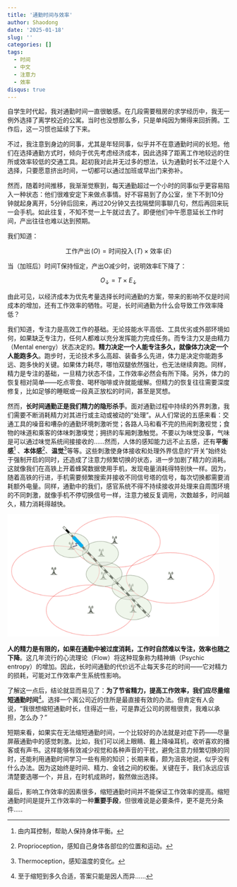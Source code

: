 ```yaml
---
title: '通勤时间与效率'
author: Shaodong
date: '2025-01-18'
slug: ''
categories: []
tags:
  - 时间
  - 中文
  - 注意力
  - 效率
disqus: true
---
```


自学生时代起，我对通勤时间一直很敏感。在几段需要租房的求学经历中，我无一例外选择了离学校近的公寓。当时也没想那么多，只是单纯因为懒得来回折腾。工作后，这一习惯也延续了下来。

不过，我注意到身边的同事，尤其是年轻同事，似乎并不在意通勤时间的长短。他们在选择通勤方式时，倾向于优先考虑经济成本，因此选择了距离工作地较远的住所或效率较低的交通工具。起初我对此并无过多的想法，认为通勤时长不过是个人选择，只要愿意挤出时间，一切都可以通过加班或早出门来弥补。

然而，随着时间推移，我渐渐觉察到，每天通勤超过一个小时的同事似乎更容易陷入一种状态：他们很难安定下来做点事情。好不容易到了办公室，坐下不到10分钟就起身离开，5分钟后回来，再过20分钟又去找隔壁同事聊几句，然后再回来玩一会手机。如此往复，不知不觉一上午就过去了。即便他们中午愿意延长工作时间，产出往往也难以达到预期。

我们知道：


$$
\text{工作产出} \, (O) = \text{时间投入} \, (T) \times \text{效率} \, (E)
$$



当（加班后）时间T保持恒定，产出O减少时，说明效率E下降了：


$$
O_\downarrow = T \times E_\downarrow
$$


由此可见，以经济成本为优先考量选择长时间通勤的方案，带来的影响不仅是时间成本的增加，还有工作效率的牺牲。可是，长时间通勤为什么会导致工作效率降低？

我们知道，专注力是高效工作的基础。无论技能水平高低、工具优劣或外部环境如何，如果缺乏专注力，任何人都难以充分发挥能力完成任务。而专注力又是由精力（Mental energy）状态决定的。**精力决定一个人能专注多久，就像体力决定一个人能跑多久**。跑步时，无论技术多么高超、装备多么先进，体力是决定你能跑多远、跑多快的关键。如果体力耗尽，哪怕双腿依然强壮，也无法继续奔跑。同样，精力是专注的基础，一旦精力状态不佳，工作效率必然会有所下降。另外，体力的恢复相对简单——吃点零食、喝杯咖啡或许就能缓解。但精力的恢复往往需要深度修复，比如足够的睡眠或一段真正放松的时间，甚至是冥想。

然而，**长时间通勤正是我们精力的隐形杀手**。面对通勤过程中持续的外界刺激，我们需要不断消耗精力对其进行或主动或被动的“处理”。从人们常说的五感来看：交通工具的噪音和嘈杂的通勤环境刺激听觉；各路人马和看不完的热闹刺激视觉；食物的味道和乘客的体味刺激嗅觉；拥挤的车厢刺激触觉。不要以为味觉没事，气味是可以通过味觉系统间接接收的……然而，人体的感知能力远不止五感，还有**平衡感**[^1] 、**本体感**[^2]、**温觉**[^3]等等。这些刺激使身体接收和处理外界信息的“开关”始终处于强制开启的同时，还造成了注意力频繁切换的状态，进一步加剧了精力的消耗。这就像我们在高铁上开着蜂窝数据使用手机，发现电量消耗得特别快一样。因为，随着高铁的行进，手机需要频繁搜索并接收不同信号塔的信号，每次切换都需要消耗额外电量。同样，通勤中的我们，感官系统不得不持续接收并处理来自周围环境的不同刺激，就像手机不停切换信号一样，注意力被反复调用，次数越多，时间越久，精力消耗得越快。

<img src="./signal.png" style="zoom:80%;" />

**人的精力是有限的，如果在通勤中被过度消耗，工作时自然难以专注，效率也随之下降**。这几年流行的心流理论（Flow）将这种现象称为精神熵（Psychic entropy）的增加。因此，长时间通勤的代价远不止每天多花的时间——它对精力的损耗，可能对工作效率产生系统性影响。

了解这一点后，结论就显而易见了：**为了节省精力，提高工作效率，我们应尽量缩短通勤时间**[^4]。选择一个离公司近的住所是最直接有效的办法。但肯定有人会说，“我很想缩短通勤时长，住得近一些，可是靠近公司的房租很贵，我难以承担，怎么办？” 

短期来看，如果实在无法缩短通勤时间，一个比较好的办法就是对症下药——尽量屏蔽通勤中的感觉刺激。比如，我们可以闭上眼睛、戴上降噪耳机，收听喜欢的播客或有声书。这样能够有效减少视觉和各种声音的干扰，避免注意力频繁切换的同时，还能利用通勤时间学习一些有用的知识；长期来看，颇为沮丧地说，似乎没有什么办法。因为这始终是时间、精力、金钱之间的权衡。关键在于，我们永远应该清楚要选哪一个，并且，在时机成熟时，毅然做出选择。

最后，影响工作效率的因素很多，缩短通勤时间并不能保证工作效率的提高。缩短通勤时间是提升工作效率的一种**重要手段**，但很难说是必要条件，更不是充分条件.....



[^1]: 由内耳控制，帮助人保持身体平衡。
[^2]: Proprioception，感知自己身体各部位的位置和运动。
[^3]: Thermoception，感知温度的变化。

[^4]: 至于缩短到多久合适，答案只能是因人而异…… 
[^0]: 这里的效率（E）不仅仅指体力劳动的效率，更是大脑处理信息、完成复杂任务的能力。 

